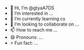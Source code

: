 - 👋 Hi, I’m @gtyaA7DS
- 👀 I’m interested in ...
- 🌱 I’m currently learning cs
- 💞️ I’m looking to collaborate on ...
- 📫 How to reach me ...
- 😄 Pronouns: ...
- ⚡ Fun fact: ...

<!---
gtyaA7DS/gtyaA7DS is a ✨ special ✨ repository because its `README.md` (this file) appears on your GitHub profile.
You can click the Preview link to take a look at your changes.
--->
